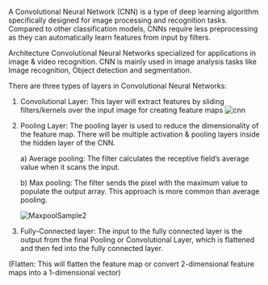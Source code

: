 A Convolutional Neural Network (CNN) is a type of deep learning algorithm specifically designed for image processing and recognition tasks. Compared to other classification models, CNNs require less preprocessing as they can automatically learn features from input by filters. 

Architecture
Convolutional Neural Networks specialized for applications in image & video recognition. CNN is mainly used in image analysis tasks like Image recognition, Object detection and segmentation.

There are three types of layers in Convolutional Neural Networks:
1) Convolutional Layer: This layer will extract features by sliding filters/kernels over the input image for creating feature maps
   ![cnn](https://github.com/PranavEswr/ANN-v-s-CNN-/assets/91025454/f3b3f3f8-0536-4ec2-87a8-176a2ab8dc8d)


3) Pooling Layer: The pooling layer is used to reduce the dimensionality of the feature map. There will be multiple activation & pooling layers inside the hidden layer of the CNN.

   a) Average pooling: The filter calculates the receptive field’s average value when it scans the input.

   b) Max pooling: The filter sends the pixel with the maximum value to populate the output array. This approach is more common than average pooling.

   ![MaxpoolSample2](https://github.com/PranavEswr/ANN-v-s-CNN-/assets/91025454/77ca6d06-ca09-48f4-8e21-b04d299eb4ea)


5) Fully-Connected layer: The input to the fully connected layer is the output from the final Pooling or Convolutional Layer, which is flattened and then fed into the fully connected layer.

(Flatten: This will flatten the feature map or convert 2-dimensional feature maps into a 1-dimensional vector)
